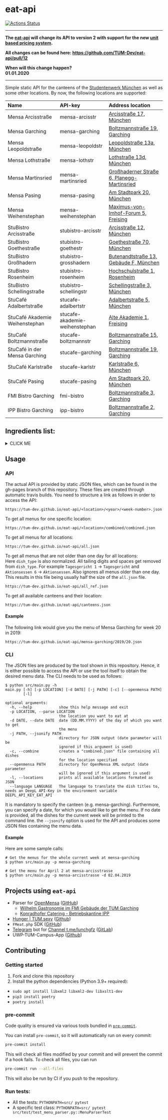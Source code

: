 # eat-api

[![Actions Status](https://github.com/TUM-Dev/eat-api/workflows/CI%2FCD/badge.svg)](https://github.com/TUM-Dev/eat-api/actions)

---

**The [eat-api](https://github.com/TUM-Dev/eat-api) will change its API to version 2 with support for the new [unit based pricing system](https://github.com/TUM-Dev/eat-api/issues/10).**

**All changes can be found here: https://github.com/TUM-Dev/eat-api/pull/12**

**When will this change happen?**  
**01.01.2020**

---

Simple static API for the canteens of the [Studentenwerk München](http://www.studentenwerk-muenchen.de) as well as some other locations. By now, the following locations are supported:

| Name                           | API-key                        | Address location                                                                                                         |
| :----------------------------- | :----------------------------- | :----------------------------------------------------------------------------------------------------------------------- |
| Mensa Arcisstraße              | mensa-arcisstr                 | [Arcisstraße 17, München](https://www.google.com/maps?q=Arcisstraße+17,+München)                                         |
| Mensa Garching                 | mensa-garching                 | [Boltzmannstraße 19, Garching](https://www.google.com/maps?q=Boltzmannstraße+19,+Garching)                               |
| Mensa Leopoldstraße            | mensa-leopoldstr               | [Leopoldstraße 13a, München](https://www.google.com/maps?q=Leopoldstraße+13a,+München)                                   |
| Mensa Lothstraße               | mensa-lothstr                  | [Lothstraße 13d, München](https://www.google.com/maps?q=Lothstraße+13d,+München)                                         |
| Mensa Martinsried              | mensa-martinsried              | [Großhaderner Straße 6, Planegg-Martinsried](https://www.google.com/maps?q=Großhaderner%20Straße+6,+Planegg-Martinsried) |
| Mensa Pasing                   | mensa-pasing                   | [Am Stadtpark 20, München](https://www.google.com/maps?q=Am%20Stadtpark+20,+München)                                     |
| Mensa Weihenstephan            | mensa-weihenstephan            | [Maximus-von-Imhof-Forum 5, Freising](https://www.google.com/maps?q=Maximus-von-Imhof-Forum+5,+Freising)                 |
| StuBistro Arcisstraße          | stubistro-arcisstr             | [Arcisstraße 12, München](https://www.google.com/maps?q=Arcisstraße+12,+München)                                         |
| StuBistro Goethestraße         | stubistro-goethestr            | [Goethestraße 70, München](https://www.google.com/maps?q=Goethestraße+70,+München)                                       |
| StuBistro Großhadern           | stubistro-grosshadern          | [Butenandtstraße 13, Gebäude F, München](https://www.google.com/maps?q=Butenandtstraße+13,+Gebäude+F,+München)           |
| StuBistro Rosenheim            | stubistro-rosenheim            | [Hochschulstraße 1, Rosenheim](https://www.google.com/maps?q=Hochschulstraße+1,+Rosenheim)                               |
| StuBistro Schellingstraße      | stubistro-schellingstr         | [Schellingstraße 3, München](https://www.google.com/maps?q=Schellingstraße+3,+München)                                   |
| StuCafé Adalbertstraße         | stucafe-adalbertstr            | [Adalbertstraße 5, München](https://www.google.com/maps?q=Adalbertstraße+5,+München)                                     |
| StuCafé Akademie Weihenstephan | stucafe-akademie-weihenstephan | [Alte Akademie 1, Freising](https://www.google.com/maps?q=Alte%20Akademie+1,+Freising)                                   |
| StuCafé Boltzmannstraße        | stucafe-boltzmannstr           | [Boltzmannstraße 15, Garching](https://www.google.com/maps?q=Boltzmannstraße+15,+Garching)                               |
| StuCafé in der Mensa Garching  | stucafe-garching               | [Boltzmannstraße 19, Garching](https://www.google.com/maps?q=Boltzmannstraße+19,+Garching)                               |
| StuCafé Karlstraße             | stucafe-karlstr                | [Karlstraße 6, München](https://www.google.com/maps?q=Karlstraße+6,+München)                                             |
| StuCafé Pasing                 | stucafe-pasing                 | [Am Stadtpark 20, München](https://www.google.com/maps?q=Am%20Stadtpark+20,+München)                                     |
| FMI Bistro Garching            | fmi-bistro                     | [Boltzmannstraße 3, Garching](https://www.google.com/maps?q=Boltzmannstraße+3,+Garching)                                 |
| IPP Bistro Garching            | ipp-bistro                     | [Boltzmannstraße 2, Garching](https://goo.gl/maps/vYdsQhgxFvH2)                                                          |

## Ingredients list:

<details><summary>CLICK ME</summary>
<p>

```python
ingredient_lookup = {
        "GQB" : "Certified Quality - Bavaria",
        "MSC" : "Marine Stewardship Council",

        "1" : "with dyestuff",
        "2" : "with preservative",
        "3" : "with antioxidant",
        "4" : "with flavor enhancers",
        "5" : "sulphured",
        "6" : "blackened (olive)",
        "7" : "waxed",
        "8" : "with phosphate",
        "9" : "with sweeteners",
        "10" : "contains a source of phenylalanine",
        "11" : "with sugar and sweeteners",
        "13" : "with cocoa-containing grease",
        "14" : "with gelatin",
        "99" : "with alcohol",

        "f" : "meatless dish",
        "v" : "vegan dish",
        "S" : "with pork",
        "R" : "with beef",
        "K" : "with veal",
        "G" : "with poultry", # mediziner mensa
        "W" : "with wild meat", # mediziner mensa
        "L" : "with lamb", # mediziner mensa
        "Kn" : "with garlic",
        "Ei" : "with chicken egg",
        "En" : "with peanut",
        "Fi" : "with fish",
        "Gl" : "with gluten-containing cereals",
        "GlW" : "with wheat",
        "GlR" : "with rye",
        "GlG" : "with barley",
        "GlH" : "with oats",
        "GlD" : "with spelt",
        "Kr" : "with crustaceans",
        "Lu" : "with lupines",
        "Mi" : "with milk and lactose",
        "Sc" : "with shell fruits",
        "ScM" : "with almonds",
        "ScH" : "with hazelnuts",
        "ScW" : "with Walnuts",
        "ScC" : "with cashew nuts",
        "ScP" : "with pistachios",
        "Se" : "with sesame seeds",
        "Sf" : "with mustard",
        "Sl" : "with celery",
        "So" : "with soy",
        "Sw" : "with sulfur dioxide and sulfites",
        "Wt" : "with mollusks",
}
```

Based on: [Studentenwerk München](https://www.studentenwerk-muenchen.de/mensa/speiseplan)

</p>
</details>

## Usage

### API

The actual API is provided by static JSON files, which can be found in the gh-pages branch of this repository. These files are created through automatic travis builds. You need to structure a link as follows in order to access the API:

```
https://tum-dev.github.io/eat-api/<location>/<year>/<week-number>.json
```

To get all menus for one specific location:

```
https://tum-dev.github.io/eat-api/<location>/combined/combined.json
```

To get all menus for all locations:

```
https://tum-dev.github.io/eat-api/all.json
```

To get all menus that are not older than one day for all locations:  
Here `dish_type` is also normalized.
All tailing digits and spaces get removed from `dish_type`.
For example `Tagesgericht 1` -> `Tagesgericht` and `Aktionsessen 6` -> `Aktionsessen`.
Also ignores all menus older than one day.
This results in this file being usually half the size of the `all.json` file.

```
https://tum-dev.github.io/eat-api/all_ref.json
```

To get all available canteens and their location:

```
https://tum-dev.github.io/eat-api/canteens.json
```

#### Example

The following link would give you the menu of Mensa Garching for week 20 in 2019:

```
https://tum-dev.github.io/eat-api/mensa-garching/2019/20.json
```

### CLI

The JSON files are produced by the tool shown in this repository. Hence, it is either possible to access the API or use the tool itself to obtain the desired menu data. The CLI needs to be used as follows:

```
$ python src/main.py -h
main.py [-h] [-p LOCATION] [-d DATE] [-j PATH] [-c] [--openmensa PATH]
        [-l]

optional arguments:
  -h, --help            show this help message and exit
  -p LOCATION, --parse LOCATION
                        the location you want to eat at
  -d DATE, --date DATE  date (DD.MM.YYYY) of the day of which you want to get
                        the menu
  -j PATH, --jsonify PATH
                        directory for JSON output (date parameter will be
                        ignored if this argument is used)
  -c, --combine         creates a "combined.json" file containing all dishes
                        for the location specified
  --openmensa PATH      directory for OpenMensa XML output (date parameter
                        will be ignored if this argument is used)
  -l, --locations       prints all available locations formated as JSON
  --language LANGUAGE   The language to translate the dish titles to, needs an DeepL API-Key in the environment variable DEEPL_API_KEY_EAT_API
```

It is mandatory to specify the canteen (e.g. mensa-garching). Furthermore, you can specify a date, for which you would like to get the menu. If no date is provided, all the dishes for the current week will be printed to the command line. the `--jsonify` option is used for the API and produces some JSON files containing the menu data.

#### Example

Here are some sample calls:

```
# Get the menus for the whole current week at mensa-garching
$ python src/main.py -p mensa-garching

# Get the menu for April 2 at mensa-arcisstrasse
$ python src/main.py -p mensa-arcisstrasse -d 02.04.2019
```

## Projects using `eat-api`

-   Parser for [OpenMensa](https://openmensa.org) ([GitHub](https://github.com/openmensa/openmensa))
    -   [Wilhelm Gastronomie im FMI Gebäude der TUM Garching](https://openmensa.org/c/773)
    -   [Konradhofer Catering - Betriebskantine IPP](https://openmensa.org/c/774)
-   [Hunger | TUM.sexy](http://tum.sexy/hunger/) ([Github](https://github.com/mammuth/TUM.sexy))
-   `FMeat.php` SDK ([GitHub](https://github.com/jpbernius/fmeat.php))
-   [Telegram](https://telegram.org/) bot for [Channel t.me/lunchgfz](https://t.me/lunchgfz) ([GitLab](https://gitlab.com/raabf/lunchgfz-telegram))
-   UWP-TUM-Campus-App ([Github](https://github.com/COM8/UWP-TUM-Campus-App))

## Contributing

### Getting started

1. Fork and clone this repository
2. Install the python dependencies (Python 3.9+ required):

-   `sudo apt install libxml2 libxml2-dev libxslt1-dev`
-   `pip3 install poetry`
-   `poetry install`

### pre-commit

Code quality is ensured via various tools bundled in [`pre-commit`](https://github.com/pre-commit/pre-commit/).

You can install `pre-commit`, so it will automatically run on every commit:

```bash
pre-commit install
```

This will check all files modified by your commit and will prevent the commit if a hook fails. To check all files, you can run

```bash
pre-commit run --all-files
```

This will also be run by CI if you push to the repository.

### Run tests:

-   All the tests: `PYTHONPATH=src/ pytest`
-   A specific test class: `PYTHONPATH=src/ pytest src/test/test_menu_parser.py::MenuParserTest`
